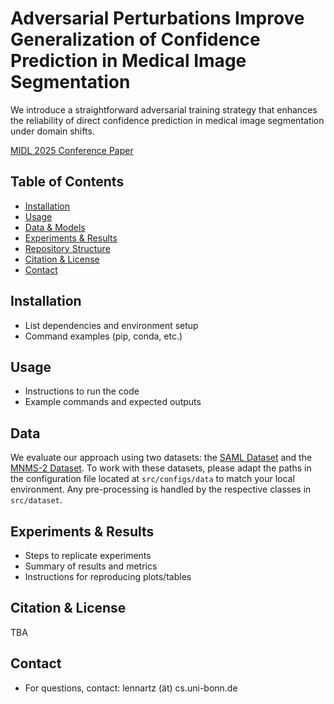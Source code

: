 # Adversarial Perturbations Improve Generalization of Confidence Prediction in Medical Image Segmentation

We introduce a straightforward adversarial training strategy that enhances the reliability of direct confidence prediction in medical image segmentation under domain shifts.

[MIDL 2025 Conference Paper](https://openreview.net/pdf?id=0BQ6JPGwZa)

## Table of Contents
- [Installation](#installation)
- [Usage](#usage)
- [Data & Models](#data--models)
- [Experiments & Results](#experiments--results)
- [Repository Structure](#repository-structure)
- [Citation & License](#citation--license)
- [Contact](#contact)

## Installation
- List dependencies and environment setup
- Command examples (pip, conda, etc.)

## Usage
- Instructions to run the code
- Example commands and expected outputs

## Data
We evaluate our approach using two datasets: the [SAML Dataset](https://liuquande.github.io/SAML/) and the [MNMS-2 Dataset](https://www.ub.edu/mnms-2/). To work with these datasets, please adapt the paths in the configuration file located at `src/configs/data` to match your local environment. Any pre-processing is handled by the respective classes in `src/dataset`.

## Experiments & Results
- Steps to replicate experiments
- Summary of results and metrics
- Instructions for reproducing plots/tables

## Citation & License
TBA

## Contact
- For questions, contact: lennartz (ät) cs.uni-bonn.de